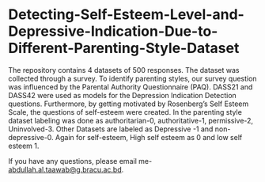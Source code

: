 # Detecting-Self-Esteem-Level-and-Depressive-Indication-Due-to-Different-Parenting-Style-Dataset
The repository contains 4 datasets of 500 responses. The dataset was collected through a survey. To identify parenting styles, our survey question was influenced by the Parental Authority Questionnaire (PAQ). DASS21 and DASS42 were used as models for the Depression Indication Detection questions. Furthermore, by getting motivated by Rosenberg’s Self Esteem Scale, the questions of self-esteem were created.
In the parenting style dataset labeling was done as 
authoritarian-0, 
authoritative-1,
permissive-2,
Uninvolved-3.
Other Datasets are labeled as  Depressive -1 and non-depressive-0. Again for self-esteem, High self esteem as 0 and low self esteem 1.


If you have any questions, please email me- abdullah.al.taawab@g.bracu.ac.bd.

